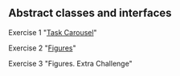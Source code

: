 ##  Abstract classes and interfaces
Exercise 1 "[Task Carousel](https://github.com/pp8a/Java_Basics_ENG/tree/main/Abstract_classes_and_interfaces/task-carousel)"

Exercise 2 "[Figures](https://github.com/pp8a/Java_Basics_ENG/tree/main/Abstract_classes_and_interfaces/figures)"

Exercise 3 "Figures. Extra Challenge"
